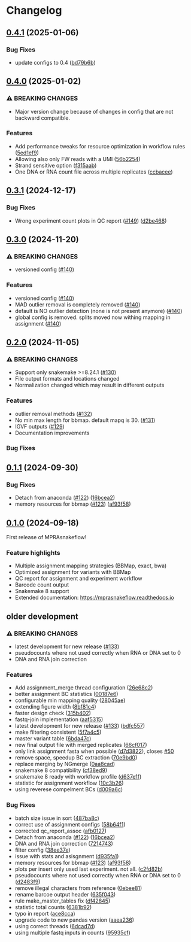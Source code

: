 # Changelog

## [0.4.1](https://github.com/kircherlab/MPRAsnakeflow/compare/v0.4.0...v0.4.1) (2025-01-06)


### Bug Fixes

* update configs to 0.4 ([bd79b6b](https://github.com/kircherlab/MPRAsnakeflow/commit/bd79b6b22118749a5eec89ec95815b243318dd25))

## [0.4.0](https://github.com/kircherlab/MPRAsnakeflow/compare/v0.3.1...v0.4.0) (2025-01-02)


### ⚠ BREAKING CHANGES

* Major version change because of changes in config that are not backward compatible.

### Features

* Add performance tweaks for resource optimization in workflow rules ([5ed1ef9](https://github.com/kircherlab/MPRAsnakeflow/commit/5ed1ef9fb92acc56c999f26183e5ef0d4caf5be0))
* Allowing also only FW reads with a UMI ([56b2254](https://github.com/kircherlab/MPRAsnakeflow/commit/56b225405bba024779edba11a332872b01ac02de))
* Strand sensitive option ([f315aab](https://github.com/kircherlab/MPRAsnakeflow/commit/f315aabd24ebe6f524b9fb3b008f5af96987775d))
* One DNA or RNA count file across multiple replicates ([ccbacee](https://github.com/kircherlab/MPRAsnakeflow/commit/ccbacee28bd551f9508e80d4e966188f970ba077))

## [0.3.1](https://github.com/kircherlab/MPRAsnakeflow/compare/v0.3.0...v0.3.1) (2024-12-17)


### Bug Fixes

* Wrong experiment count plots in QC report ([#149](https://github.com/kircherlab/MPRAsnakeflow/issues/149)) ([d2be468](https://github.com/kircherlab/MPRAsnakeflow/commit/d2be46891650ff9aaab61f750a4b3bc3b65e3e88))

## [0.3.0](https://github.com/kircherlab/MPRAsnakeflow/compare/v0.2.0...v0.3.0) (2024-11-20)


### ⚠ BREAKING CHANGES

* versioned config ([#140](https://github.com/kircherlab/MPRAsnakeflow/issues/140))

### Features

* versioned config ([#140](https://github.com/kircherlab/MPRAsnakeflow/issues/140))
* MAD outlier removal is completely removed ([#140](https://github.com/kircherlab/MPRAsnakeflow/issues/140))
* default is NO outlier detection (none is not present anymore) ([#140](https://github.com/kircherlab/MPRAsnakeflow/issues/140))
* global config is removed. splits moved now withing mapping in assignment ([#140](https://github.com/kircherlab/MPRAsnakeflow/issues/140))

## [0.2.0](https://github.com/kircherlab/MPRAsnakeflow/compare/v0.1.1...v0.2.0) (2024-11-05)

### ⚠ BREAKING CHANGES

* Support only snakemake >=8.24.1 ([#130](https://github.com/kircherlab/MPRAsnakeflow/pull/130))
* File output formats and locations changed
* Normalization changed which may result in different outputs

### Features
 
 * outlier removal methods ([#132](https://github.com/kircherlab/MPRAsnakeflow/pull/132))
 * No min max length for bbmap. default mapq is 30. ([#131](https://github.com/kircherlab/MPRAsnakeflow/pull/131))
 * IGVF outputs ([#129](https://github.com/kircherlab/MPRAsnakeflow/pull/129))
 * Documentation improvements


### Bug Fixes

## [0.1.1](https://github.com/kircherlab/MPRAsnakeflow/compare/v0.1.0...v0.1.1) (2024-09-30)

### Bug Fixes

* Detach from anaconda ([#122](https://github.com/kircherlab/MPRAsnakeflow/issues/122)) ([16bcea2](https://github.com/kircherlab/MPRAsnakeflow/commit/16bcea2f04190a5965ad1865cf30f6dd44f1b6a0))
* memory resources for bbmap ([#123](https://github.com/kircherlab/MPRAsnakeflow/issues/123)) ([af93f58](https://github.com/kircherlab/MPRAsnakeflow/commit/af93f588e9387ddf91197f5587d36c3481499b38))

## [0.1.0](https://github.com/kircherlab/MPRAsnakeflow/compare/v0.0.1...v0.1.0) (2024-09-18)

First release of MPRAsnakeflow! 

### Feature highlights

* Multiple assignment mapping strategies (BBMap, exact, bwa)
* Optimized assignment for variants with BBMap
* QC report for assignment and experiment workflow
* Barcode count output
* Snakemake 8 support
* Extended documentation: https://mprasnakeflow.readthedocs.io


## older development


### ⚠ BREAKING CHANGES

* latest development for new release ([#133](https://github.com/kircherlab/MPRAsnakeflow/issues/133))
* pseudocounts where not used correctly when RNA or DNA set to 0
* DNA and RNA join correction

### Features

* Add assignment_merge thread configuration ([26e68c2](https://github.com/kircherlab/MPRAsnakeflow/commit/26e68c26f315c524cf28692d636127fbf3bdeb2b))
* better assignment BC statistics ([00187e6](https://github.com/kircherlab/MPRAsnakeflow/commit/00187e689b2fad10fd317aa2efbd0214fad14434))
* configurable min mapping quality ([28045ae](https://github.com/kircherlab/MPRAsnakeflow/commit/28045aea23d6fa03f3883b3dc44b3cbc3e8f6205))
* extending figure width ([8bf81c4](https://github.com/kircherlab/MPRAsnakeflow/commit/8bf81c45e45f9b4c23856c0915bd527f9699b6cd))
* faster design check ([315b402](https://github.com/kircherlab/MPRAsnakeflow/commit/315b402499d92850382d4110e153602020381e8a))
* fastq-join implementation ([aaf5315](https://github.com/kircherlab/MPRAsnakeflow/commit/aaf5315364ebb3e3117c3996c2fc357aa9c4d595))
* latest development for new release ([#133](https://github.com/kircherlab/MPRAsnakeflow/issues/133)) ([bdfc557](https://github.com/kircherlab/MPRAsnakeflow/commit/bdfc557a64cecc19d1d86eead8bdb691a1ff2166))
* make filtering consistent ([5f7a4c5](https://github.com/kircherlab/MPRAsnakeflow/commit/5f7a4c5a2a3389a75b8d6b7e9aaf34485127b3a4))
* master variant table ([6bda47c](https://github.com/kircherlab/MPRAsnakeflow/commit/6bda47c78021bc1728bb81a716f5e6daaf6ac084))
* new final output file with merged replicates ([66cf017](https://github.com/kircherlab/MPRAsnakeflow/commit/66cf0172cb6b556e507be4daabf7e859447787f3))
* only link assignment fasta when possible ([d7d3822](https://github.com/kircherlab/MPRAsnakeflow/commit/d7d3822933c98d790f3c96bcbfdef1a7ea70c7df)), closes [#50](https://github.com/kircherlab/MPRAsnakeflow/issues/50)
* remove space, speedup BC extraction ([70e9bd0](https://github.com/kircherlab/MPRAsnakeflow/commit/70e9bd06b91ccb37333e0a69c47917a5eacbf639))
* replace merging by NGmerge ([0aa8cad](https://github.com/kircherlab/MPRAsnakeflow/commit/0aa8cad6884a953f9c89a2fdd7af397e4e9ccf3e))
* snakemake 8 compatibility ([cf38ed9](https://github.com/kircherlab/MPRAsnakeflow/commit/cf38ed9de68367d0d1700ccff262e91ad6f1fbc0))
* snakemake 8 ready with workflow profile ([d637e1f](https://github.com/kircherlab/MPRAsnakeflow/commit/d637e1fdbebfca0616d944101898fbf522df9c82))
* statistic for assignment workflow ([10c3b26](https://github.com/kircherlab/MPRAsnakeflow/commit/10c3b2677ada59925ddd3de777f7488c9a20e981))
* using reverese compelment BCs ([d009a6c](https://github.com/kircherlab/MPRAsnakeflow/commit/d009a6c3de7de50a210479b73f5d41969287e234))


### Bug Fixes

* batch size issue in sort ([487ba8c](https://github.com/kircherlab/MPRAsnakeflow/commit/487ba8ce059517030fcab3708c3cea40ac210f7e))
* correct use of assignment configs ([58b64f1](https://github.com/kircherlab/MPRAsnakeflow/commit/58b64f1e753477f7410233ac546701ddbd60f9f2))
* corrected qc_report_assoc ([afb0127](https://github.com/kircherlab/MPRAsnakeflow/commit/afb012750bc1c3c39f2348b283c23ff97695f672))
* Detach from anaconda ([#122](https://github.com/kircherlab/MPRAsnakeflow/issues/122)) ([16bcea2](https://github.com/kircherlab/MPRAsnakeflow/commit/16bcea2f04190a5965ad1865cf30f6dd44f1b6a0))
* DNA and RNA join correction ([7214743](https://github.com/kircherlab/MPRAsnakeflow/commit/7214743008dc6796077e45e62646174ffaf52290))
* filter config ([38ee37e](https://github.com/kircherlab/MPRAsnakeflow/commit/38ee37ecfcf4a71b840575504811512e0d64609a))
* issue with stats and asisgnment ([d935fa1](https://github.com/kircherlab/MPRAsnakeflow/commit/d935fa1f62825dfdcd2cd77e4c73bc37686519a0))
* memory resources for bbmap ([#123](https://github.com/kircherlab/MPRAsnakeflow/issues/123)) ([af93f58](https://github.com/kircherlab/MPRAsnakeflow/commit/af93f588e9387ddf91197f5587d36c3481499b38))
* plots per insert only used last experiment. not all. ([c2fd82b](https://github.com/kircherlab/MPRAsnakeflow/commit/c2fd82b6d4b545cc3a1acc5ecb145eb3c93af49d))
* pseudocounts where not used correctly when RNA or DNA set to 0 ([d2483f9](https://github.com/kircherlab/MPRAsnakeflow/commit/d2483f9c7724e0b63cec4f251519d449831ecf04))
* remove illegal characters from reference ([0ebee81](https://github.com/kircherlab/MPRAsnakeflow/commit/0ebee81d74f3f6170ce4b8083e18c746550154db))
* rename barcoe output header ([635f043](https://github.com/kircherlab/MPRAsnakeflow/commit/635f0431c78d3d5bf9b77a16f6ce26d9ff6c82c2))
* rule make_master_tables fix ([df42845](https://github.com/kircherlab/MPRAsnakeflow/commit/df42845b6dfa9a7b64f187b38f1f15518f3e4a31))
* statistic total counts ([6381b92](https://github.com/kircherlab/MPRAsnakeflow/commit/6381b928fd6c14eb16801a459b8546fa37004c74))
* typo in report ([ace8cca](https://github.com/kircherlab/MPRAsnakeflow/commit/ace8ccacb3d7ece04af43c9b0b1dc9c9c087a2c4))
* upgrade code to new pandas version ([aaea236](https://github.com/kircherlab/MPRAsnakeflow/commit/aaea236bc83f459e7a6c2d3fee96d49c79762325))
* using correct threads ([6dcad7d](https://github.com/kircherlab/MPRAsnakeflow/commit/6dcad7d34173f37d4538644b1ba0d918afd8f149))
* using multiple fastq inputs in counts ([95935cf](https://github.com/kircherlab/MPRAsnakeflow/commit/95935cfe69956ca50307a9c6a774c4b96dff860f))
